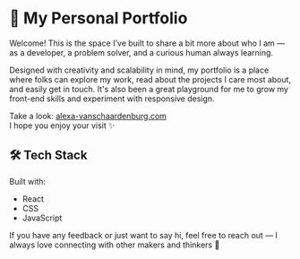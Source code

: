 # 🌿 My Personal Portfolio

Welcome! This is the space I’ve built to share a bit more about who I am — as a developer, a problem solver, and a curious human always learning.

Designed with creativity and scalability in mind, my portfolio is a place where folks can explore my work, read about the projects I care most about, and easily get in touch. It's also been a great playground for me to grow my front-end skills and experiment with responsive design.

Take a look: [alexa-vanschaardenburg.com](https://alexa-vanschaardenburg.com)  
I hope you enjoy your visit ✨

## 🛠 Tech Stack

Built with:
- React
- CSS
- JavaScript

If you have any feedback or just want to say hi, feel free to reach out — I always love connecting with other makers and thinkers 🌱
